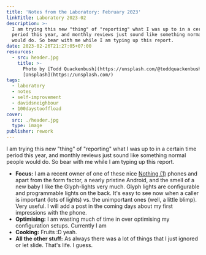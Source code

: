 ```yaml
---
title: 'Notes from the Laboratory: February 2023'
linkTitle: Laboratory 2023-02
description: >-
  I am trying this new "thing" of "reporting" what I was up to in a certain time
  period this year, and monthly reviews just sound like something normal people
  would do. So bear with me while I am typing up this report.
date: 2023-02-26T21:27:05+07:00
resources:
  - src: header.jpg
    title: >-
      Photo by [Todd Quackenbush](https://unsplash.com/@toddquackenbush) via
      [Unsplash](https://unsplash.com/)
tags:
  - laboratory
  - notes
  - self-improvement
  - davidsneighbour
  - 100daystooffload
cover:
  src: ./header.jpg
  type: image
publisher: rework
---
```


I am trying this new "thing" of "reporting" what I was up to in a certain time period this year, and monthly reviews just sound like something normal people would do. So bear with me while I am typing up this report.

- **Focus:** I am a recent owner of one of these nice [Nothing (1)](https://eu.nothing.tech/pages/phone-1) phones and apart from the form factor, a nearly pristine Android, and the smell of a new baby I like the Glyph-lights very much. Glyph lights are configurable and programmable lights on the back. It's easy to see now when a caller is important (lots of lights) vs. the unimportant ones (well, a little blimp). Very useful. I will add a post in the coming days about my first impressions with the phone.
- **Optimising:** I am wasting much of time in over optimising my configuration setups. Currently I am
- **Cooking:** Fruits :D yeah.
- **All the other stuff:** As always there was a lot of things that I just ignored or let slide. That's life. I guess.
